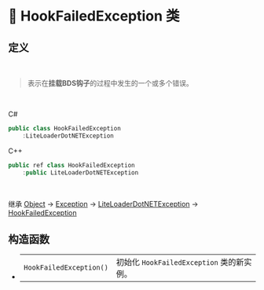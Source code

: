 # 🔖 HookFailedException 类

## 定义

<br>

> 表示在**挂载BDS钩子**的过程中发生的一个或多个错误。

<br>

C#
```cs
public class HookFailedException
    :LiteLoaderDotNETException
```
C++
```cpp
public ref class HookFailedException
    :public LiteLoaderDotNETException
```
<br>

继承 [Object](https://docs.microsoft.com/DotNET/api/system.object) → [Exception](https://docs.microsoft.com/DotNET/api/system.exception) → [LiteLoaderDotNETException](../LiteLoaderDotNETException/LiteLoaderDotNETException) → 
[HookFailedException](HookFailedException)

## 构造函数
- 
    |||
    |-|-|
    |`HookFailedException()`|初始化 `HookFailedException` 类的新实例。|

<br>


